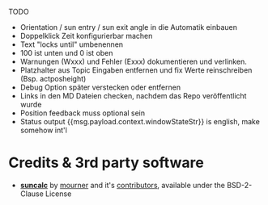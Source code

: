 TODO
* Orientation / sun entry / sun exit angle in die Automatik einbauen
* Doppelklick Zeit konfigurierbar machen
* Text "locks until" umbenennen
* 100 ist unten und 0 ist oben
* Warnungen (Wxxx) und Fehler (Exxx) dokumentieren und verlinken.
* Platzhalter aus Topic Eingaben entfernen und fix Werte reinschreiben (Bsp. actposheight)
* Debug Option später verstecken oder entfernen
* Links in den MD Dateien checken, nachdem das Repo veröffentlicht wurde
* Position feedback muss optional sein
* Status output {{msg.payload.context.windowStateStr}} is english, make somehow int'l


# Credits & 3rd party software
* [**suncalc**](https://github.com/mourner/suncalc) by [mourner](https://github.com/mourner) and it's [contributors](https://github.com/mourner/suncalc/graphs/contributors), available under the  BSD-2-Clause License
